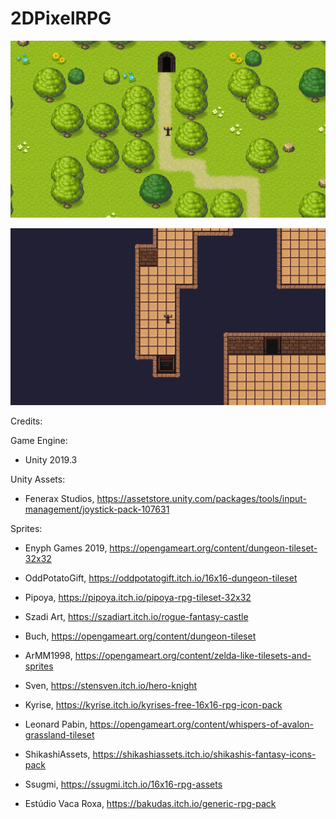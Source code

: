 # 2DPixelRPG

![](Screenshots/Screenshot1.png)


![](Screenshots/Screenshot2.png)

Credits:

Game Engine: 
 - Unity 2019.3

Unity Assets:
 - Fenerax Studios, https://assetstore.unity.com/packages/tools/input-management/joystick-pack-107631

Sprites:
 - Enyph Games 2019, https://opengameart.org/content/dungeon-tileset-32x32
 - OddPotatoGift, https://oddpotatogift.itch.io/16x16-dungeon-tileset
 - Pipoya, https://pipoya.itch.io/pipoya-rpg-tileset-32x32
 - Szadi Art, https://szadiart.itch.io/rogue-fantasy-castle

 - Buch, https://opengameart.org/content/dungeon-tileset
 - ArMM1998, https://opengameart.org/content/zelda-like-tilesets-and-sprites
 - Sven, https://stensven.itch.io/hero-knight
 - Kyrise, https://kyrise.itch.io/kyrises-free-16x16-rpg-icon-pack
 - Leonard Pabin, https://opengameart.org/content/whispers-of-avalon-grassland-tileset
 - ShikashiAssets, https://shikashiassets.itch.io/shikashis-fantasy-icons-pack
 - Ssugmi, https://ssugmi.itch.io/16x16-rpg-assets
 - Estúdio Vaca Roxa, https://bakudas.itch.io/generic-rpg-pack
